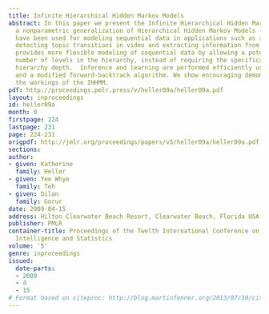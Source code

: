 ```yaml
---
title: Infinite Hierarchical Hidden Markov Models
abstract: In this paper we present the Infinite Hierarchical Hidden Markov Model (IHHMM),
  a nonparametric generalization of Hierarchical Hidden Markov Models (HHMMs). HHMMs
  have been used for modeling sequential data in applications such as speech recognition,
  detecting topic transitions in video and extracting information from text. The IHHMM
  provides more flexible modeling of sequential data by allowing a potentially unbounded
  number of levels in the hierarchy, instead of requiring the specification of a fixed
  hierarchy depth.  Inference and learning are performed efficiently using Gibbs sampling
  and a modified forward-backtrack algorithm. We show encouraging demonstrations of
  the workings of the IHHMM.
pdf: http://proceedings.pmlr.press/v/heller09a/heller09a.pdf
layout: inproceedings
id: heller09a
month: 0
firstpage: 224
lastpage: 231
page: 224-231
origpdf: http://jmlr.org/proceedings/papers/v5/heller09a/heller09a.pdf
sections: 
author:
- given: Katherine
  family: Heller
- given: Yee Whye
  family: Teh
- given: Dilan
  family: Gorur
date: 2009-04-15
address: Hilton Clearwater Beach Resort, Clearwater Beach, Florida USA
publisher: PMLR
container-title: Proceedings of the Twelth International Conference on Artificial
  Intelligence and Statistics
volume: '5'
genre: inproceedings
issued:
  date-parts:
  - 2009
  - 4
  - 15
# Format based on citeproc: http://blog.martinfenner.org/2013/07/30/citeproc-yaml-for-bibliographies/
---
```


